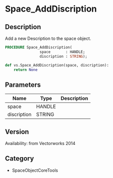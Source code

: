# Space_AddDiscription

## Description
Add a new Description to the space object.

```pascal
PROCEDURE Space_AddDiscription(
				space       : HANDLE;
				discription : STRING);
```

```python
def vs.Space_AddDiscription(space, discription):
    return None
```

## Parameters
|Name|Type|Description|
|---|---|---|
|space|HANDLE|   |
|discription|STRING|   |

## Version
Availability: from Vectorworks 2014

## Category
* SpaceObjectCoreTools

